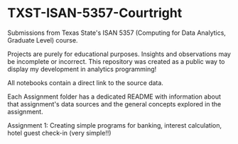 # TXST-ISAN-5357-Courtright
Submissions from Texas State's ISAN 5357 (Computing for Data Analytics, Graduate Level) course.

Projects are purely for educational purposes. Insights and observations may be incomplete or incorrect. This repository was created as a public way to display my development in analytics programming!

All notebooks contain a direct link to the source data.

Each Assignment folder has a dedicated README with information about that assignment's data sources and the general concepts explored in the assignment.

Assignment 1: Creating simple programs for banking, interest calculation, hotel guest check-in (very simple!!)
